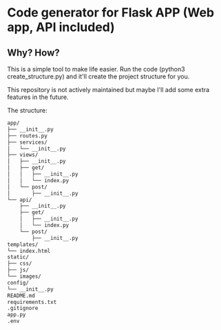 # Code generator for Flask APP (Web app, API included) 

## Why? How?
This is a simple tool to make life easier. Run the code (python3 create_structure.py) and it'll create the project structure for you.

This repository is not actively maintained but maybe I'll add some extra features in the future.

The structure:
```bash
app/
├── __init__.py
├── routes.py
├── services/
│   └── __init__.py
├── views/
│   ├── __init__.py
│   ├── get/
│   │   ├── __init__.py
│   │   └── index.py
│   └── post/
│       ├── __init__.py
└── api/
    ├── __init__.py
    ├── get/
    │   ├── __init__.py
    │   └── index.py
    └── post/
        ├── __init__.py
templates/
└── index.html
static/
├── css/
├── js/
└── images/
config/
└── __init__.py
README.md
requirements.txt
.gitignore
app.py
.env
```
